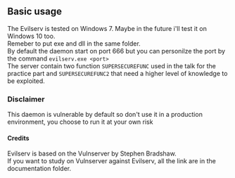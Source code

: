 ## Basic usage
The Evilserv is tested on Windows 7. Maybe in the future i'll test it on Windows 10 too.<br>
Remeber to put exe and dll in the same folder. <br>
By default the daemon start on port 666 but you can personilze the port by the command ```evilserv.exe <port>```<br>
The server contain two function ```SUPERSECUREFUNC``` used in the talk for the practice part and ```SUPERSECUREFUNC2``` that need a 
higher level of knowledge to be exploited.

### Disclaimer
This daemon is vulnerable by default so don't use it in a production environment, you choose to run it at your own risk

#### Credits
Evilserv is based on the Vulnserver by Stephen Bradshaw.<br> 
If you want to study on Vulnserver against Evilserv, all the link are in the documentation folder.<br>

